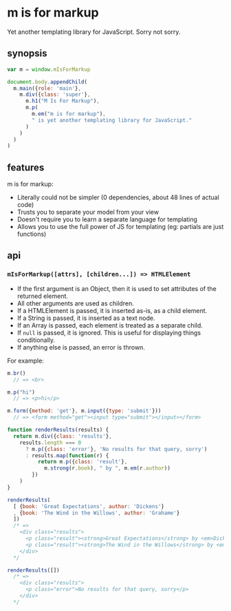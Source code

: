 # m is for markup

Yet another templating library for JavaScript. Sorry not sorry.

## synopsis

```javascript
var m = window.mIsForMarkup

document.body.appendChild(
  m.main({role: 'main'},
    m.div({class: 'super'},
      m.h1("M Is For Markup"),
      m.p(
        m.em("m is for markup"),
        " is yet another templating library for JavaScript."
      )
    )
  )
)
```

## features

m is for markup:

* Literally could not be simpler (0 dependencies, about 48 lines of actual code)
* Trusts you to separate your model from your view
* Doesn't require you to learn a separate language for templating
* Allows you to use the full power of JS for templating (eg: partials are just
  functions)

## api

### `mIsForMarkup([attrs], [children...]) => HTMLElement`

* If the first argument is an Object, then it is used to set attributes of the
  returned element.
* All other arguments are used as children.
* If a HTMLElement is passed, it is inserted as-is, as a child element.
* If a String is passed, it is inserted as a text node.
* If an Array is passed, each element is treated as a separate child.
* If `null` is passed, it is ignored. This is useful for displaying things
  conditionally.
* If anything else is passed, an error is thrown.

For example:

```javascript
m.br()
  // => <br>

m.p("hi")
  // => <p>hi</p>

m.form({method: 'get'}, m.input({type: 'submit'}))
  // => <form method="get"><input type="submit"></input></form>

function renderResults(results) {
  return m.div({class: 'results'},
    results.length === 0
      ? m.p({class: 'error'}, 'No results for that query, sorry')
      : results.map(function(r) {
          return m.p({class: 'result'},
            m.strong(r.book), " by ", m.em(r.author))
        })
    )
}

renderResults(
  [ {book: 'Great Expectations', author: 'Dickens'}
  , {book: 'The Wind in the Willows', author: 'Grahame'}
  ])
  /* =>
    <div class="results">
      <p class="result"><strong>Great Expectations</strong> by <em>Dickens</em></p>
      <p class="result"><strong>The Wind in the Willows</strong> by <em>Grahame</em></p>
    </div>
  */

renderResults([])
  /* =>
    <div class="results">
      <p class="error">No results for that query, sorry</p>
    </div>
  */

